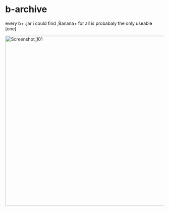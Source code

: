 # b-archive
every b+ .jar i could find 
,Banana+ for all is probabaly the only useable [one]


<img width="537" alt="Screenshot_101" src="https://user-images.githubusercontent.com/85763506/158919675-8b8187df-2ef6-46a2-a6b6-d26da460eca2.png">
